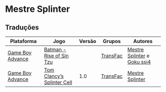 # Mestre Splinter

## Traduções

| Plataforma | Jogo | Versão | Grupos | Autores |
| ----------- | ----------- | ----------- | ----------- | ----------- |
| [Game Boy Advance](../../traducoes/game-boy-advance/) | [Batman - Rise of Sin Tzu](../../traducoes/game-boy-advance/batman-rise-of-sin-tzu_mestre-splinter-goku-ssj4/) |  | [TransFac](../../grupos/transfac/) | [Mestre Splinter](../../autores/mestre-splinter/) e [Goku ssj4](../../autores/goku-ssj4/) |
| [Game Boy Advance](../../traducoes/game-boy-advance/) | [Tom Clancy’s Splinter Cell](../../traducoes/game-boy-advance/tom-clancys-splinter-cell_mestre-splinter/) | 1.0 | [TransFac](../../grupos/transfac/) | [Mestre Splinter](../../autores/mestre-splinter/) |